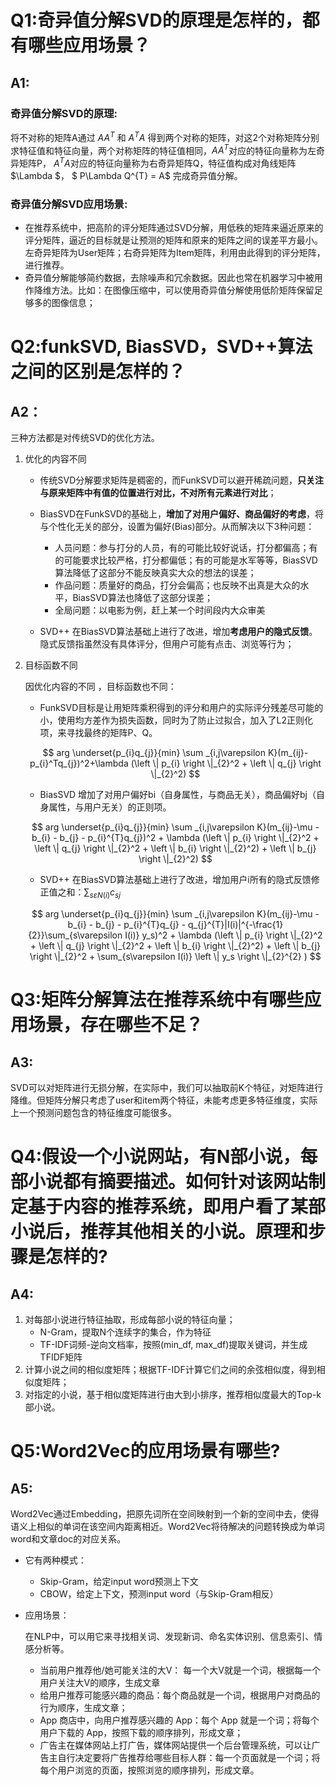 # Q1:奇异值分解SVD的原理是怎样的，都有哪些应用场景？

## A1:

### 奇异值分解SVD的原理:

将不对称的矩阵A通过 $AA^{T}$ 和 $A^{T}A$ 得到两个对称的矩阵，对这2个对称矩阵分别求特征值和特征向量，两个对称矩阵的特征值相同，$AA^{T}$对应的特征向量称为左奇异矩阵P， $A^{T}A$对应的特征向量称为右奇异矩阵Q，特征值构成对角线矩阵$\Lambda $， $ P\Lambda Q^{T} = A$ 完成奇异值分解。

### 奇异值分解SVD应用场景:

+ 在推荐系统中，把高阶的评分矩阵通过SVD分解，用低秩的矩阵来逼近原来的评分矩阵，逼近的目标就是让预测的矩阵和原来的矩阵之间的误差平方最小。左奇异矩阵为User矩阵；右奇异矩阵为Item矩阵，利用由此得到的评分矩阵，进行推荐。
+ 奇异值分解能够简约数据，去除噪声和冗余数据。因此也常在机器学习中被用作降维方法。比如：在图像压缩中，可以使用奇异值分解使用低阶矩阵保留足够多的图像信息；

# Q2:funkSVD, BiasSVD，SVD++算法之间的区别是怎样的？

## A2：

三种方法都是对传统SVD的优化方法。

1. 优化的内容不同

   + 传统SVD分解要求矩阵是稠密的，而FunkSVD可以避开稀疏问题，**只关注与原来矩阵中有值的位置进行对比，不对所有元素进行对比**；

   + BiasSVD在FunkSVD的基础上，**增加了对用户偏好、商品偏好的考虑**，将与个性化无关的部分，设置为偏好(Bias)部分。从而解决以下3种问题：

     + 人员问题：参与打分的人员，有的可能比较好说话，打分都偏高；有的可能要求比较严格，打分都偏低；有的可能是水军等等，BiasSVD算法降低了这部分不能反映真实大众的想法的误差；
     + 作品问题：质量好的商品，打分会偏高；也反映不出真是大众的水平，BiasSVD算法也降低了这部分误差；
     + 全局问题：以电影为例，赶上某一个时间段内大众审美

   + SVD++ 在BiasSVD算法基础上进行了改进，增加**考虑用户的隐式反馈**。隐式反馈指虽然没有具体评分，但用户可能有点击、浏览等行为；

     

2. 目标函数不同

   因优化内容的不同 ，目标函数也不同：

   + FunkSVD目标是让用矩阵乘积得到的评分和用户的实际评分残差尽可能的小，使用均方差作为损失函数，同时为了防止过拟合，加入了L2正则化项，来寻找最终的矩阵P、Q。

   $$
   arg \underset{p_{i}q_{j}}{min} \sum _{i,j\varepsilon K}(m_{ij}-p_{i}^Tq_{j})^2+\lambda (\left \| p_{i} \right \|_{2}^2 + \left \| q_{j} \right \|_{2}^2)
   $$

   + BiasSVD 增加了对用户偏好bi（自身属性，与商品无关），商品偏好bj（自身属性，与用户无关）的正则项。

   $$
   arg \underset{p_{i}q_{j}}{min} \sum _{i,j\varepsilon K}(m_{ij}-\mu - b_{i} - b_{j} - p_{i}^{T}q_{j})^2 + \lambda (\left \| p_{i} \right \|_{2}^2 + \left \| q_{j} \right \|_{2}^2 + \left \| b_{i} \right \|_{2}^2) + \left \| b_{j} \right \|_{2}^2)
   $$

   + SVD++ 在BiasSVD算法基础上进行了改进，增加用户i所有的隐式反馈修正值之和：$\sum_{s\varepsilon N(i)} c_{sj}$

   $$
   arg \underset{p_{i}q_{j}}{min} \sum _{i,j\varepsilon K}(m_{ij}-\mu - b_{i} - b_{j} - p_{i}^{T}q_{j} - q_{j}^{T}|I(i)|^{-\frac{1}{2}}\sum_{s\varepsilon I(i)} y_s)^2 + \lambda (\left \| p_{i} \right \|_{2}^2 + \left \| q_{j} \right \|_{2}^2 + \left \| b_{i} \right \|_{2}^2) + \left \| b_{j} \right \|_{2}^2  + \sum_{s\varepsilon I(i)} \left \| y_s  \right \|_{2}^{2} )
   $$

   

# Q3:矩阵分解算法在推荐系统中有哪些应用场景，存在哪些不足？

## A3:

SVD可以对矩阵进行无损分解，在实际中，我们可以抽取前K个特征，对矩阵进行降维。但矩阵分解只考虑了user和item两个特征，未能考虑更多特征维度，实际上一个预测问题包含的特征维度可能很多。

# Q4:假设一个小说网站，有N部小说，每部小说都有摘要描述。如何针对该网站制定基于内容的推荐系统，即用户看了某部小说后，推荐其他相关的小说。原理和步骤是怎样的?

## A4:

1. 对每部小说进行特征抽取，形成每部小说的特征向量；
   + N-Gram，提取N个连续字的集合，作为特征
   + TF-IDF词频-逆向文档率，按照(min_df, max_df)提取关键词，并生成TFIDF矩阵
2. 计算小说之间的相似度矩阵；根据TF-IDF计算它们之间的余弦相似度，得到相似度矩阵；
3. 对指定的小说，基于相似度矩阵进行由大到小排序，推荐相似度最大的Top-k部小说。

# Q5:Word2Vec的应用场景有哪些?

## A5:

Word2Vec通过Embedding，把原先词所在空间映射到一个新的空间中去，使得语义上相似的单词在该空间内距离相近。Word2Vec将待解决的问题转换成为单词word和文章doc的对应关系。

- 它有两种模式：
  - Skip-Gram，给定input word预测上下文
  - CBOW，给定上下文，预测input word（与Skip-Gram相反）

- 应用场景：

  在NLP中，可以用它来寻找相关词、发现新词、命名实体识别、信息索引、情感分析等。

  - 当前用户推荐他/她可能关注的大V： 每一个大V就是一个词，根据每一个用户关注大V的顺序，生成文章
  - 给用户推荐可能感兴趣的商品：每个商品就是一个词，根据用户对商品的行为顺序，生成文章；
  - App 商店中，向用户推荐感兴趣的 App：每个 App 就是一个词；将每个用户下载的 App，按照下载的顺序排列，形成文章；
  - 广告主在媒体网站上打广告，媒体网站提供一个后台管理系统，可以让广告主自行决定要将广告推荐给哪些目标人群：每一个页面就是一个词；将每个用户浏览的页面，按照浏览的顺序排列，形成文章。

